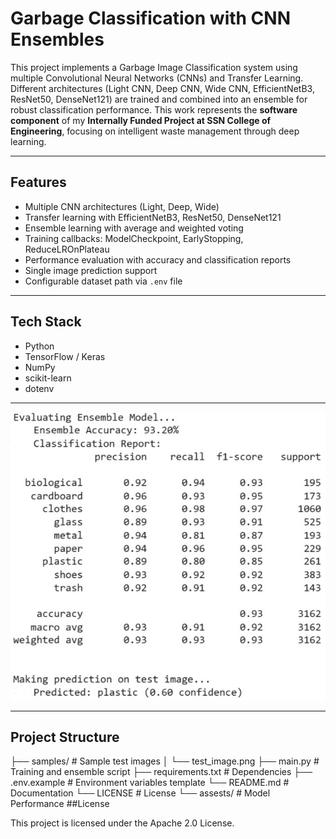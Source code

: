 # Garbage Classification with CNN Ensembles

This project implements a Garbage Image Classification system using multiple Convolutional Neural Networks (CNNs) and Transfer Learning.  
Different architectures (Light CNN, Deep CNN, Wide CNN, EfficientNetB3, ResNet50, DenseNet121) are trained and combined into an ensemble for robust classification performance.
This work represents the **software component** of my **Internally Funded Project at SSN College of Engineering**, focusing on intelligent waste management through deep learning.

---

## Features
- Multiple CNN architectures (Light, Deep, Wide)
- Transfer learning with EfficientNetB3, ResNet50, DenseNet121
- Ensemble learning with average and weighted voting
- Training callbacks: ModelCheckpoint, EarlyStopping, ReduceLROnPlateau
- Performance evaluation with accuracy and classification reports
- Single image prediction support
- Configurable dataset path via `.env` file

---

## Tech Stack
- Python
- TensorFlow / Keras
- NumPy
- scikit-learn
- dotenv

---

![Model Performance](assets/model_performance.jpg)

---

## Project Structure
├── samples/ # Sample test images
│ └── test_image.png
├── main.py # Training and ensemble script
├── requirements.txt # Dependencies
├── .env.example # Environment variables template
└── README.md # Documentation
└── LICENSE # License
└── assests/ # Model Performance
##License

This project is licensed under the Apache 2.0 License.